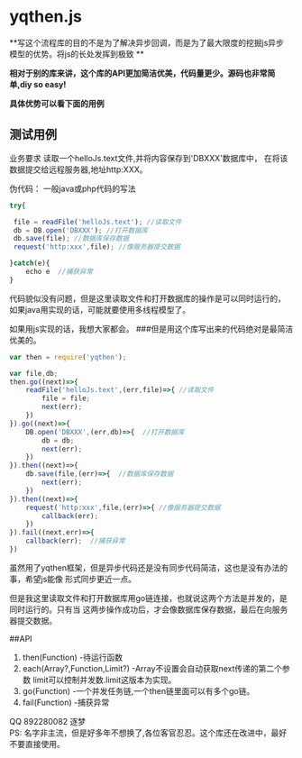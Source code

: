 yqthen.js
====
**写这个流程库的目的不是为了解决异步回调，而是为了最大限度的挖掘js异步
模型的优势。将js的长处发挥到极致 **

**相对于别的库来讲，这个库的API更加简洁优美，代码量更少。源码也非常简单,diy so easy!**

**具体优势可以看下面的用例**

## 测试用例
业务要求
读取一个helloJs.text文件,并将内容保存到'DBXXX'数据库中，
在将该数据提交给远程服务器,地址http:XXX。

伪代码：
一般java或php代码的写法

```js
try{

 file = readFile('helloJs.text'); //读取文件
 db = DB.open('DBXXX'); //打开数据库
 db.save(file); //数据库保存数据
 request('http:xxx',file); //像服务器提交数据

}catch(e){
	echo e  //捕获异常
}
```

代码貌似没有问题，但是这里读取文件和打开数据库的操作是可以同时运行的，
如果java用实现的话，可能就要使用多线程模型了。

如果用js实现的话，我想大家都会。
###但是用这个库写出来的代码绝对是最简洁优美的。

```js
var then = require('yqthen');

var file,db;
then.go((next)=>{
	readFile('helloJs.text',(err,file)=>{ //读取文件
		file = file;
		next(err);
	})
}).go((next)=>{
	DB.open('DBXXX',(err,db)=>{  //打开数据库
		db = db;
		next(err);
	})
}).then((next)=>{
	db.save(file,(err)=>{  //数据库保存数据
		next(err);
	})
}).then((next)=>{
	request('http:xxx',file,(err)=>{ //像服务器提交数据
		callback(err);
	})
}).fail((next,err)=>{
	callback(err);  //捕获异常
})
```

虽然用了yqthen框架，但是异步代码还是没有同步代码简洁，这也是没有办法的事，希望js能像
形式同步更近一点。

但是我这里读取文件和打开数据库用go链连接，也就说这两个方法是并发的，是同时运行的。只有当
这两步操作成功后，才会像数据库保存数据，最后在向服务器提交数据。


##API
1. then(Function) -待运行函数
2. each(Array?,Function,Limit?) -Array不设置会自动获取next传递的第二个参数 limit可以控制并发数.limit这版本为实现。
3. go(Function) -一个并发任务链,一个then链里面可以有多个go链。
4. fail(Function) -捕获异常

QQ 892280082 逐梦  
PS: 名字非主流，但是好多年不想换了,各位客官忍忍。这个库还在改进中，最好不要直接使用。

